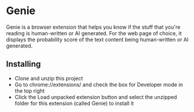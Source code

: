 # Genie
Genie is a browser extension that helps you know if the stuff that you're reading is human-written or AI generated. For the web page of choice, it displays the probability score of the text content being human-written or AI generated. 

## Installing 
 - Clone and unzip this project
 - Go to chrome://extensions/ and check the box for Developer mode in the top right
 - Click the Load unpacked extension button and select the unzipped folder for this extension (called Genie) to install it

